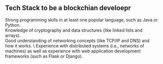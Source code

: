 ## Tech Stack to be a blockchian develoepr 

Strong programming skills in at least one popular language, such as Java or Python. \
Knowledge of cryptography and data structures (like linked lists and arrays). \
Good understanding of networking concepts (like TCP/IP and DNS) and how it works. \ 
Experience with distributed systems (i.e., networks of machines) as well as experience with web application development frameworks (such as Flask or Django).
